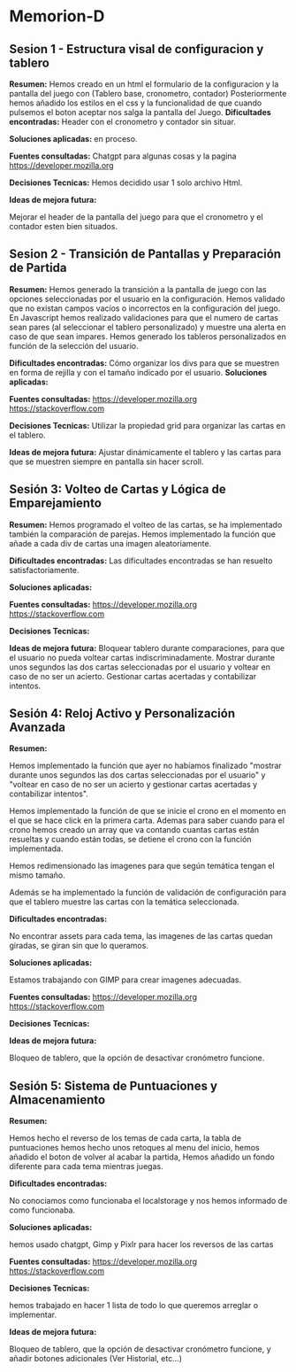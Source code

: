 # Memorion-D

## Sesion 1 - Estructura visal de configuracion y tablero


**Resumen:**
Hemos creado en un html el formulario de la configuracion y la pantalla del juego con (Tablero base, cronometro, contador)
Posteriormente hemos añadido los estilos en el css y la funcionalidad de que cuando pulsemos el boton aceptar nos salga la pantalla del Juego.
**Dificultades encontradas:**
Header con el cronometro y contador sin situar.

**Soluciones aplicadas:**
en proceso.

**Fuentes consultadas:**
Chatgpt para algunas cosas y la pagina https://developer.mozilla.org

**Decisiones Tecnicas:**
Hemos decidido usar 1 solo archivo Html.

**Ideas de mejora futura:**

Mejorar el header de la pantalla del juego para que el cronometro y el contador esten bien situados.

## Sesion 2 - Transición de Pantallas y Preparación de Partida

**Resumen:**
Hemos generado la transición a la pantalla de juego con las opciones seleccionadas por el usuario en la configuración. Hemos validado que no existan campos vacíos o incorrectos en la configuración del juego.
En Javascript hemos realizado validaciones para que el numero de cartas sean pares (al seleccionar el tablero personalizado) y muestre una alerta en caso de que sean impares. Hemos generado los tableros personalizados en función de la selección del usuario. 

**Dificultades encontradas:**
Cómo organizar los divs para que se muestren en forma de rejilla y con el tamaño indicado por el usuario. 
**Soluciones aplicadas:**

**Fuentes consultadas:**
https://developer.mozilla.org
https://stackoverflow.com

**Decisiones Tecnicas:**
Utilizar la propiedad grid para organizar las cartas en el tablero. 

**Ideas de mejora futura:**
Ajustar dinámicamente el tablero y las cartas para que se muestren siempre en pantalla sin hacer scroll.

## Sesión 3: Volteo de Cartas y Lógica de Emparejamiento

**Resumen:**
Hemos programado el volteo de las cartas, se ha implementado también la comparación de parejas.
Hemos implementado la función que añade a cada div de cartas una imagen aleatoriamente.


**Dificultades encontradas:**
Las dificultades encontradas se han resuelto satisfactoriamente. 

**Soluciones aplicadas:**


**Fuentes consultadas:**
https://developer.mozilla.org
https://stackoverflow.com

**Decisiones Tecnicas:**


**Ideas de mejora futura:**
Bloquear tablero durante comparaciones, para que el usuario no pueda voltear cartas indiscriminadamente.
Mostrar durante unos segundos las dos cartas seleccionadas por el usuario y voltear en caso de no ser un acierto.
Gestionar cartas acertadas y contabilizar intentos.


## Sesión 4: Reloj Activo y Personalización Avanzada

**Resumen:**

Hemos implementado la función que ayer no habíamos finalizado "mostrar durante unos segundos las dos cartas seleccionadas por el usuario" y "voltear en caso de no ser un acierto y gestionar cartas acertadas y contabilizar intentos".

Hemos implementado la función de que se inicie el crono en el momento en el que se hace click en la primera carta.
Ademas para saber cuando para el crono hemos creado un array que va contando cuantas cartas están resueltas y cuando están todas, se detiene el crono con la función implementada.

Hemos redimensionado las imagenes para que según temática tengan el mismo tamaño.

Además se ha implementado la función de validación de configuración para que el tablero muestre las cartas con la temática seleccionada. 


**Dificultades encontradas:**

No encontrar assets para cada tema, las imagenes de las cartas quedan giradas, se giran sin que lo queramos. 

**Soluciones aplicadas:**

Estamos trabajando con GIMP para crear imagenes adecuadas.

**Fuentes consultadas:**
https://developer.mozilla.org
https://stackoverflow.com

**Decisiones Tecnicas:**


**Ideas de mejora futura:**

Bloqueo de tablero, que la opción de desactivar cronómetro funcione. 

## Sesión 5: Sistema de Puntuaciones y Almacenamiento

**Resumen:**

Hemos hecho el reverso de los temas de cada carta, la tabla de puntuaciones hemos hecho unos retoques al menu del inicio, hemos añadido el boton de volver al acabar la partida, Hemos añadido un fondo diferente para cada tema mientras juegas.


**Dificultades encontradas:**

No conociamos como funcionaba el localstorage y nos hemos informado de como funcionaba.


**Soluciones aplicadas:**

hemos usado chatgpt, Gimp y Pixlr para hacer los reversos de las cartas


**Fuentes consultadas:**
https://developer.mozilla.org
https://stackoverflow.com

**Decisiones Tecnicas:**

hemos trabajado en hacer 1 lista de todo lo que queremos arreglar o implementar.

**Ideas de mejora futura:**

Bloqueo de tablero, que la opción de desactivar cronómetro funcione, y añadir botones adicionales (Ver Historial, etc...)